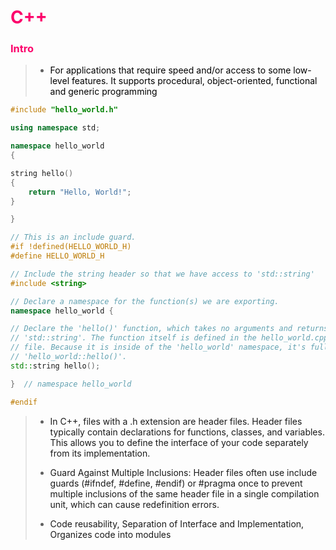 <h1 style="color:#fc036b">C++</h1>

<h3 style="color:#fc036b">Intro</h3>

> - <a style="color:#000000">For applications that require speed and/or access to some low-level features. It supports procedural, object-oriented, functional and generic programming</a>

```cpp
#include "hello_world.h"

using namespace std;

namespace hello_world
{

string hello()
{
    return "Hello, World!";
}

}
```

```cpp
// This is an include guard.
#if !defined(HELLO_WORLD_H)
#define HELLO_WORLD_H

// Include the string header so that we have access to 'std::string'
#include <string>

// Declare a namespace for the function(s) we are exporting.
namespace hello_world {

// Declare the 'hello()' function, which takes no arguments and returns a
// 'std::string'. The function itself is defined in the hello_world.cpp source
// file. Because it is inside of the 'hello_world' namespace, it's full name is
// 'hello_world::hello()'.
std::string hello();

}  // namespace hello_world

#endif
```

> - <a>In C++, files with a .h extension are header files. Header files typically contain declarations for functions, classes, and variables. This allows you to define the interface of your code separately from its implementation.</a>
>
> - <a>Guard Against Multiple Inclusions: Header files often use include guards (#ifndef, #define, #endif) or #pragma once to prevent multiple inclusions of the same header file in a single compilation unit, which can cause redefinition errors.</a>
>
> - <a>Code reusability, Separation of Interface and Implementation, Organizes code into modules</a>
